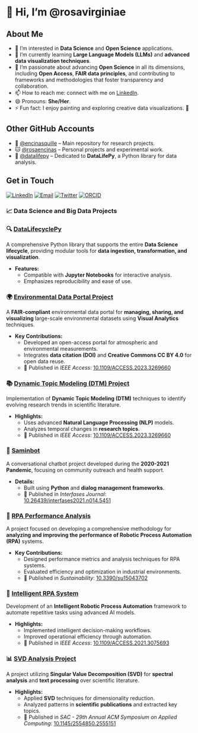# 👋 Hi, I’m @rosavirginiae

## About Me

- 👀 I’m interested in **Data Science** and **Open Science** applications.
- 🌱 I’m currently learning **Large Language Models (LLMs)** and **advanced data visualization techniques**.
- 💞️ I’m passionate about advancing **Open Science** in all its dimensions, including **Open Access**, **FAIR data principles**, and contributing to frameworks and methodologies that foster transparency and collaboration.
- 📫 How to reach me: connect with me on [LinkedIn](https://www.linkedin.com/in/rosavirginiae).
- 😄 Pronouns: **She/Her**.
- ⚡ Fun fact: I enjoy painting and exploring creative data visualizations. 🎨

## Other GitHub Accounts

- 🐙 [@encinasquille](https://github.com/encinasquille) – Main repository for research projects. 
- 🐱 [@rosaencinas](https://github.com/rosaencinas) – Personal projects and experimental work.
- 🐍 [@datalifepy](https://github.com/datalifepy) – Dedicated to **DataLifePy**, a Python library for data analysis.

## Get in Touch

[![LinkedIn](https://img.shields.io/badge/LinkedIn-blue?style=for-the-badge&logo=linkedin)](https://www.linkedin.com/in/rosavirginiae)
[![Email](https://img.shields.io/badge/Email-red?style=for-the-badge&logo=gmail)](mailto:rosavirginiae@gmail.com)
[![Twitter](https://img.shields.io/badge/Twitter-blue?style=for-the-badge&logo=twitter)](https://twitter.com/rosavirginiae)
[![ORCID](https://img.shields.io/badge/ORCID-A6CE39?style=for-the-badge&logo=orcid)](https://orcid.org/0000-0001-9166-1741)


### 📈 Data Science and Big Data Projects

### 🔍 **[DataLifecyclePy](https://github.com/encinasquille/DataLifecyclePy)**
A comprehensive Python library that supports the entire **Data Science lifecycle**, providing modular tools for **data ingestion, transformation, and visualization**. 
- **Features:**
  - Compatible with **Jupyter Notebooks** for interactive analysis.
  - Emphasizes reproducibility and ease of use.

### 🌍 **[Environmental Data Portal Project](https://github.com/encinasquille/ProjSGA)**
A **FAIR-compliant** environmental data portal for **managing, sharing, and visualizing** large-scale environmental datasets using **Visual Analytics** techniques.
- **Key Contributions:**
  - Developed an open-access portal for atmospheric and environmental measurements.
  - Integrates **data citation (DOI)** and **Creative Commons CC BY 4.0** for open data reuse.
  - 📄 Published in *IEEE Access*: [10.1109/ACCESS.2023.3269660](https://doi.org/10.1109/ACCESS.2023.3269660)

### 📚 **[Dynamic Topic Modeling (DTM) Project](https://github.com/encinasquille/Identify-topics-via-DTM)**
Implementation of **Dynamic Topic Modeling (DTM)** techniques to identify evolving research trends in scientific literature.
- **Highlights:**
  - Uses advanced **Natural Language Processing (NLP)** models.
  - Analyzes temporal changes in **research topics**.
  - 📄 Published in *IEEE Access*: [10.1109/ACCESS.2023.3269660](https://doi.org/10.1109/ACCESS.2023.3269660)

### 🤖 **[Saminbot](https://github.com/rosaencinas/saminbot)**
A conversational chatbot project developed during the **2020-2021 Pandemic**, focusing on community outreach and health support.
- **Details:**
  - Built using **Python** and **dialog management frameworks**.
  - 📄 Published in *Interfases Journal*: [10.26439/interfases2021.n014.5451](https://doi.org/10.26439/interfases2021.n014.5451)

### 🤖 **[RPA Performance Analysis](https://github.com/encinasquille/RPA_Performance_Analysis)**
A project focused on developing a comprehensive methodology for **analyzing and improving the performance of Robotic Process Automation (RPA)** systems.
- **Key Contributions:**
  - Designed performance metrics and analysis techniques for RPA systems.
  - Evaluated efficiency and optimization in industrial environments.
  - 📄 Published in *Sustainability*: [10.3390/su15043702](https://doi.org/10.3390/su15043702)

### 🤖 **[Intelligent RPA System](https://github.com/encinasquille/Intelligent_RPA_System)**
Development of an **Intelligent Robotic Process Automation** framework to automate repetitive tasks using advanced AI models.
- **Highlights:**
  - Implemented intelligent decision-making workflows.
  - Improved operational efficiency through automation.
  - 📄 Published in *IEEE Access*: [10.1109/ACCESS.2021.3075693](https://doi.org/10.1109/ACCESS.2021.3075693)

### 📊 **[SVD Analysis Project](https://github.com/encinasquille/SVD_Analysis_Project)**
A project utilizing **Singular Value Decomposition (SVD)** for **spectral analysis** and **text processing** over scientific literature.
- **Highlights:**
  - Applied **SVD** techniques for dimensionality reduction.
  - Analyzed patterns in **scientific publications** and extracted key topics.
  - 📄 Published in *SAC - 29th Annual ACM Symposium on Applied Computing*: [10.1145/2554850.2555151](https://doi.org/10.1145/2554850.2555151)


<!---
rosavirginiae/rosavirginiae is a ✨ special ✨ repository because its `README.md` (this file) appears on your GitHub profile.
You can click the Preview link to take a look at your changes.
--->
